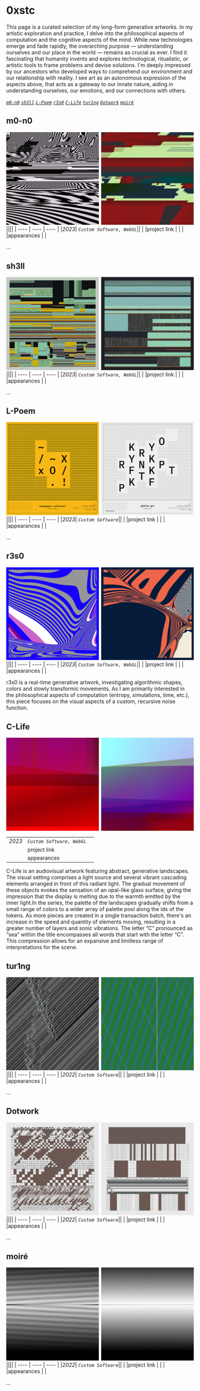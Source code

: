 # 0xstc

This page is a curated selection of my long-form generative artworks. In my artistic exploration and practice, I delve into the philosophical aspects of computation and the cognitive aspects of the mind. While new technologies emerge and fade rapidly, the overarching purpose — understanding ourselves and our place in the world — remains as crucial as ever. I find it fascinating that humanity invents and explores technological, ritualistic, or artistic tools to frame problems and devise solutions. I'm deeply impressed by our ancestors who developed ways to comprehend our environment and our relationship with reality. I see art as an autonomous expression of the aspects above, that acts as a gateway to our innate nature, aiding in understanding ourselves, our emotions, and our connections with others. 

[_`m0-n0`_](#m0-n0) [_`sh3ll`_](#sh3ll) [_`L-Poem`_](#l-poem) [_`r3s0`_](#r3s0)  [_`C-Life`_](#c-life)  [_`tur1ng`_](#tur1ng) [_`Dotwork`_](#dotwork) [_`moiré`_](#moiré)  

## m0-n0

![](assets/user/m0-n0-duo.png)
||||
| ---- | ---- | ---- |
|_2023_| _`Custom Software, WebGL`_||
| |project link | |
| |appearances | |

...

## sh3ll

![](assets/user/sh3ll-duo.png)
||||
| ---- | ---- | ---- |
|_2023_| _`Custom Software, WebGL`_||
| |project link | |
| |appearances | |

...

## L-Poem

![](assets/user/l-poem-duo.png)
||||
| ---- | ---- | ---- |
|_2023_| _`Custom Software`_||
| |project link | |
| |appearances | |

...


## r3s0

![](assets/user/r3s0-duo.png)
||||
| ---- | ---- | ---- |
|_2023_| _`Custom Software, WebGL`_||
| |project link | |
| |appearances | |

r3s0 is a real-time generative artwork, investigating algorithmic shapes, colors and slowly transformic movements. As I am primarily interested in the philosophical aspects of computation (entropy, simulations, time, etc.), this piece focuses on the visual aspects of a custom, recursive noise function.


## C-Life

![](assets/user/clife-duo.png)

||||
| ---- | ---- | ---- |
|_2023_| _`Custom Software, WebGL`_||
| |project link | |
| |appearances | |

C-Life is an audiovisual artwork featuring abstract, generative landscapes. The visual setting comprises a light source and several vibrant cascading elements arranged in front of this radiant light. The gradual movement of these objects evokes the sensation of an opal-like glass surface, giving the impression that the display is melting due to the warmth emitted by the inner light.In the series, the palette of the landscapes gradually shifts from a small range of colors to a wider array of palette pool along the ids of the tokens. As more pieces are created in a single transaction batch, there's an increase in the speed and quantity of elements moving, resulting in a greater number of layers and sonic vibrations. The letter “C” pronounced as “sea” within the title encompasses all words that start with the letter “C”. This compression allows for an expansive and limitless range of interpretations for the scene.

## tur1ng

![](assets/user/tur1ng-duo.png)
||||
| ---- | ---- | ---- |
|_2022_| _`Custom Software`_||
| |project link | |
| |appearances | |

...


## Dotwork

![](assets/user/dotwork-duo.png)
||||
| ---- | ---- | ---- |
|_2022_| _`Custom Software`_||
| |project link | |
| |appearances | |

...

## moiré

![](assets/user/moire-duo.png)
||||
| ---- | ---- | ---- |
|_2022_| _`Custom Software`_||
| |project link | |
| |appearances | |

...
